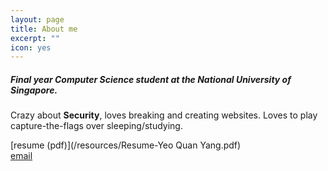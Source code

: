 ```yaml
---
layout: page
title: About me
excerpt: ""
icon: yes
---
```


##### Final year Computer Science student at the National University of Singapore.

Crazy about **Security**, loves breaking and creating websites. Loves to play capture-the-flags over sleeping/studying. 

[resume (pdf)](/resources/Resume-Yeo Quan Yang.pdf)  
[email](mailto:quanyang@live.com)